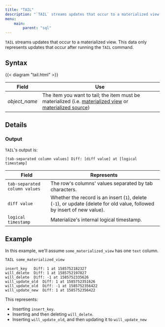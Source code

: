 ```yaml
---
title: "TAIL"
description: "`TAIL` streams updates that occur to a materialized view."
menu:
    main:
        parent: "sql"
---
```


`TAIL` streams updates that occur to a materialized view. This data only
represents updates that occur after running the `TAIL` command.

## Syntax

{{< diagram "tail.html" >}}

Field | Use
------|-----
_object&lowbar;name_ | The item you want to tail; the item must be materialized (i.e. [materialized view](../create-materialized-view) or [materialized source](../create-source))

## Details

### Output

`TAIL`'s output is:

```shell
[tab-separated column values] Diff: [diff value] at [logical timestamp]
```

Field | Represents
------|-----------
`tab-separated column values` | The row's columns' values separated by tab characters.
`diff value` | Whether the record is an insert (`1`), delete (`-1`), or update (delete for old value, followed by insert of new value).
`logical timestamp` | Materialize's internal logical timestamp.

## Example

In this example, we'll assume `some_materialized_view` has one `text` column.

```sql
TAIL some_materialized_view
```
```
insert_key   Diff: 1 at 1585752182327
will_delete  Diff: 1 at 1585752197827
will_delete  Diff: -1 at 1585752335626
will_update_old  Diff: 1 at 1585752351626
will_update_old  Diff: -1 at 1585752356422
will_update_new  Diff: 1 at 1585752356422
````

This represents:

- Inserting `insert_key`.
- Inserting and then deleting `will_delete`.
- Inserting `will_update_old`, and then updating it to `will_update_new`
